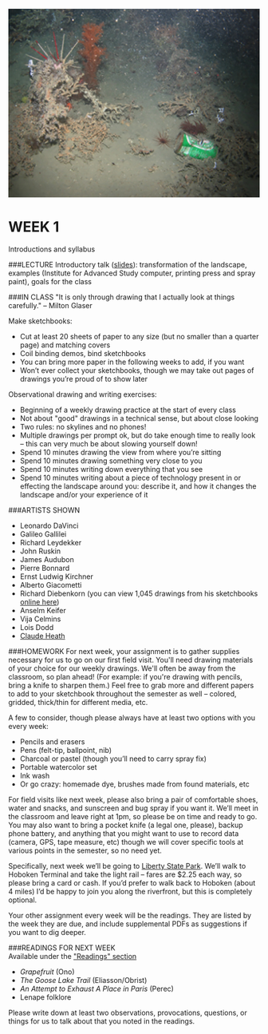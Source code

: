 ![Trash in the Mariana Trench](https://raw.githubusercontent.com/jeffThompson/TechnologyAndTheLandscape/master/Images/TrashInTheMarianaTrench.jpg)

WEEK 1
====
Introductions and syllabus

###LECTURE
Introductory talk ([slides](https://github.com/jeffThompson/TechnologyAndTheLandscape/blob/master/Lectures/IntroToTechnologyAndTheLansdcape.pdf)): transformation of the landscape, examples (Institute for Advanced Study computer, printing press and spray paint), goals for the class

###IN CLASS
"It is only through drawing that I actually look at things carefully." – Milton Glaser

Make sketchbooks:

* Cut at least 20 sheets of paper to any size (but no smaller than a quarter page) and matching covers  
* Coil binding demos, bind sketchbooks  
* You can bring more paper in the following weeks to add, if you want  
* Won’t ever collect your sketchbooks, though we may take out pages of drawings you’re proud of to show later  

Observational drawing and writing exercises:

* Beginning of a weekly drawing practice at the start of every class  
* Not about "good" drawings in a technical sense, but about close looking  
* Two rules: no skylines and no phones!  
* Multiple drawings per prompt ok, but do take enough time to really look – this can very much be about slowing yourself down!  
* Spend 10 minutes drawing the view from where you’re sitting  
* Spend 10 minutes drawing something very close to you  
* Spend 10 minutes writing down everything that you see  
* Spend 10 minutes writing about a piece of technology present in or effecting the landscape around you: describe it, and how it changes the landscape and/or your experience of it  

###ARTISTS SHOWN
* Leonardo DaVinci  
* Galileo Gallilei  
* Richard Leydekker  
* John Ruskin  
* James Audubon  
* Pierre Bonnard  
* Ernst Ludwig Kirchner  
* Alberto Giacometti  
* Richard Diebenkorn (you can view 1,045 drawings from his sketchbooks [online here](http://museum.stanford.edu/diebenkornsketchbooks))  
* Anselm Keifer  
* Vija Celmins  
* Lois Dodd  
* [Claude Heath](http://www.claudeheath.com)  

###HOMEWORK
For next week, your assignment is to gather supplies necessary for us to go on our first field visit. You'll need drawing materials of your choice for our weekly drawings. We'll often be away from the classroom, so plan ahead! (For example: if you're drawing with pencils, bring a knife to sharpen them.) Feel free to grab more and different papers to add to your sketchbook throughout the semester as well – colored, gridded, thick/thin for different media, etc.

A few to consider, though please always have at least two options with you every week:

* Pencils and erasers  
* Pens (felt-tip, ballpoint, nib)  
* Charcoal or pastel (though you’ll need to carry spray fix)  
* Portable watercolor set  
* Ink wash  
* Or go crazy: homemade dye, brushes made from found materials, etc  

For field visits like next week, please also bring a pair of comfortable shoes, water and snacks, and sunscreen and bug spray if you want it. We’ll meet in the classroom and leave right at 1pm, so please be on time and ready to go. You may also want to bring a pocket knife (a legal one, please), backup phone battery, and anything that you might want to use to record data (camera, GPS, tape measure, etc) though we will cover specific tools at various points in the semester, so no need yet.

Specifically, next week we’ll be going to [Liberty State Park](https://goo.gl/maps/a3oiR6x2f1E2). We’ll walk to Hoboken Terminal and take the light rail – fares are $2.25 each way, so please bring a card or cash. If you’d prefer to walk back to Hoboken (about 4 miles) I’d be happy to join you along the riverfront, but this is completely optional.

Your other assignment every week will be the readings. They are listed by the week they are due, and include supplemental PDFs as suggestions if you want to dig deeper.

###READINGS FOR NEXT WEEK  
Available under the ["Readings" section](https://github.com/jeffThompson/TechnologyAndTheLandscape/tree/master/Readings/Week02_Observation)
* *Grapefruit* (Ono)  
* *The Goose Lake Trail* (Eliasson/Obrist)  
* *An Attempt to Exhaust A Place in Paris* (Perec)  
* Lenape folklore  

Please write down at least two observations, provocations, questions, or things for us to talk about that you noted in the readings.
